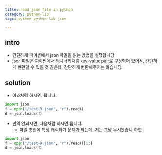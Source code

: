 ```yaml
---
title: read json file in python
category: python-lib
tags: python python-lib json 

---
```


## intro

- 간단하게 파이썬에서 json 파일을 읽는 방법을 설명합니당
- json 파일은 파이썬에서 딕셔너리처럼 key-value pair로 구성되어 있어서, 간단하게 변환할 수 있을 것 같은데, 간단하게 변환해주지는 않습니당. 

## solution 

- 아래처럼 하시면, 됩니다. 

```python
import json
f = open("/test-9.json", "r").read()
d = json.loads(f)
```

- 만약 안되시면, 다음처럼 하시면 됩니다. 
  - 파일 초반에 특정 캐릭터가 문제가 되는데, 저는 그냥 무시했습니 하핫.

```python
import json
f = open("/test-9.json", "r").read()[1:]
d = json.loads(f)
```
